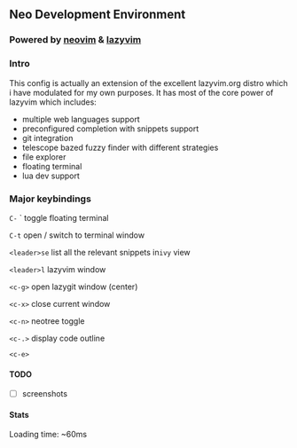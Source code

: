 ## Neo Development Environment

### Powered by [neovim](https://neovim.io) & [lazyvim](https://github.com/lazyvim/lazyvim)

### Intro

This config is actually an extension of the excellent lazyvim.org distro which i have modulated for my own purposes. It has most of the core power of lazyvim which includes:

- multiple web languages support
- preconfigured completion with snippets support
- git integration
- telescope bazed fuzzy finder with different strategies
- file explorer
- floating terminal
- lua dev support

### Major keybindings

`C-` ` toggle floating terminal

`C-t` open / switch to terminal window

`<leader>se` list all the relevant snippets in`ivy` view

`<leader>l` lazyvim window

`<c-g>` open lazygit window (center)

`<c-x>` close current window

`<c-n>` neotree toggle

`<c-.>` display code outline

`<c-e>`

#### TODO

- [ ] screenshots

#### Stats

Loading time: ~60ms
